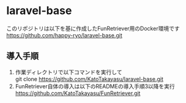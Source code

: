 # laravel-base
このリポジトリは以下を基に作成したFunRetriever用のDocker環境です
https://github.com/happy-ryo/laravel-base.git

## 導入手順

1. 作業ディレクトリで以下コマンドを実行して<br>
   git clone https://github.com/KatoTakayasu/laravel-base.git
2. FunRetriever自体の導入は以下のREADMEの導入手順3以降を実行
　　https://github.com/KatoTakayasu/FunRetriever.git